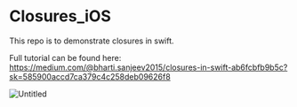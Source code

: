# Closures_iOS
This repo is to demonstrate closures in swift. 

Full tutorial can be found here: https://medium.com/@bharti.sanjeev2015/closures-in-swift-ab6fcbfb9b5c?sk=585900accd7ca379c4c258deb09626f8

![Untitled](https://github.com/sbharti2016/Closures_iOS/assets/60354752/02521487-19c1-4061-b697-29f48f7cab34)
